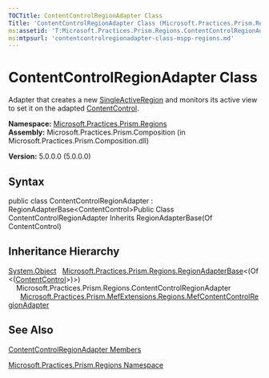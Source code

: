 ```yaml
---
TOCTitle: ContentControlRegionAdapter Class
Title: 'ContentControlRegionAdapter Class (Microsoft.Practices.Prism.Regions)'
ms:assetid: 'T:Microsoft.Practices.Prism.Regions.ContentControlRegionAdapter'
ms:mtpsurl: 'contentcontrolregionadapter-class-mspp-regions.md'
---
```


# ContentControlRegionAdapter Class

Adapter that creates a new [SingleActiveRegion](https://msdn.microsoft.com/library/microsoft.practices.prism.regions.singleactiveregion) and monitors its active view to set it on the adapted [ContentControl](http://msdn.microsoft.com/en-us/library/ms609797).

**Namespace:** [Microsoft.Practices.Prism.Regions](https://msdn.microsoft.com/library/microsoft.practices.prism.regions)
**Assembly:** Microsoft.Practices.Prism.Composition (in Microsoft.Practices.Prism.Composition.dll)

**Version:** 5.0.0.0 (5.0.0.0)

## Syntax
public class ContentControlRegionAdapter : RegionAdapterBase&lt;ContentControl&gt;Public Class ContentControlRegionAdapter Inherits RegionAdapterBase(Of ContentControl)

## Inheritance Hierarchy

[System.Object](http://msdn.microsoft.com/en-us/library/e5kfa45b)
  [Microsoft.Practices.Prism.Regions.RegionAdapterBase](https://msdn.microsoft.com/library/microsoft.practices.prism.regions.regionadapterbase%601)&lt;(Of &lt;([ContentControl](http://msdn.microsoft.com/en-us/library/ms609797)&gt;)&gt;)
    Microsoft.Practices.Prism.Regions.ContentControlRegionAdapter
      [Microsoft.Practices.Prism.MefExtensions.Regions.MefContentControlRegionAdapter](https://msdn.microsoft.com/library/microsoft.practices.prism.mefextensions.regions.mefcontentcontrolregionadapter)

## See Also
[ContentControlRegionAdapter Members](https://msdn.microsoft.com/allmembers.t:microsoft.practices.prism.regions.contentcontrolregionadapter)

[Microsoft.Practices.Prism.Regions Namespace](https://msdn.microsoft.com/library/microsoft.practices.prism.regions)

